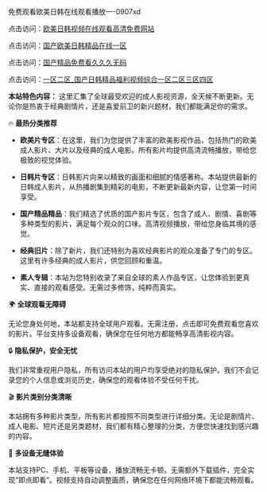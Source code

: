 免费观看欧美日韩在线观看播放一-0907xd

点击访问：<a href="https://heiliaowzu4ur.pages.dev">欧美日韩视频在线观看高清免费网站</a>

点击访问：<a href="https://heiliaoxwd5i8.pages.dev">国产欧美日韩精品在线一区</a>

点击访问：<a href="https://heiliaoe8ajia.pages.dev">国产精品免费看久久久无码</a>

点击访问：<a href="https://heiliaoow5kzm.pages.dev">一区二区_国产日韩精品福利视频综合一区二区三区四区</a>


**本站特色内容：** 这里汇集了全球最受欢迎的成人影视资源，全天候不断更新。无论你是热衷于经典剧情片，还是喜爱前卫的新兴题材，我们都能满足你的需求。

🔥 **最热分类推荐**

- **欧美片专区**：在这里，我们为您提供了丰富的欧美影视作品，包括热门的欧美成人影片、大片以及经典的成人电影。所有影片均提供高清流畅播放，带给您极致的视觉体验。

- **日韩片专区**：日韩影片向来以精致的画面和细腻的情感著称。本站提供最新的日韩成人影片，从热播剧集到精彩的电影，不断更新最新内容，让您第一时间享受。

- **国产精品精品**：我们精选了优质的国产影片专区，包含了成人、剧情、喜剧等多种类型的影片，满足每个观众的口味。高清视频播放，带给您身临其境的感觉。

- **经典旧片**：除了新片，我们还特别为喜欢经典影片的观众准备了专门的专区。这里有许多经典的成人影片，供您回顾和重温。

- **素人专辑**：本站为您特别收录了来自全球的素人作品专区，让您体验到更真实、直接的观看感受。无需过多修饰，纯粹而真实。

🌍 **全球观看无障碍**

无论您身处何地，本站都支持全球用户观看。无需注册，点击即可免费观看您喜欢的影片。平台支持多设备观看，确保您在任何地方都能畅享高清影视内容。

🔒 **隐私保护，安全无忧**

我们非常重视用户隐私，所有访问本站的用户均享受绝对的隐私保护。我们不会记录您的个人信息或浏览历史，确保您的观看体验不受任何干扰。

🎬 **影片类别分类清晰**

本站拥有多种影片类型，所有影片都按照不同类型进行详细分类。无论是剧情片、成人电影、短片还是另类题材，我们都有精心整理的分类，方便您快速找到感兴趣的内容。

📱 **多设备无缝体验**

本站支持PC、手机、平板等设备，播放流畅无卡顿。无需额外下载插件，完全实现“即点即看”。视频支持自动调整画质，确保您在任何网络环境下都能流畅观看。

<span style="display:none;">[Canonical link]( https://github.com/dd098/78909 ）</span>
